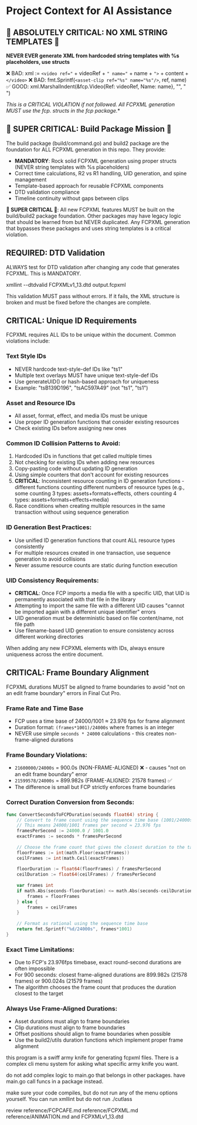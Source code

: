 # Project Context for AI Assistance

## 🚨 ABSOLUTELY CRITICAL: NO XML STRING TEMPLATES 🚨

**NEVER EVER generate XML from hardcoded string templates with %s placeholders, use structs**

❌ BAD: xml := `<video ref="` + videoRef + `" name="` + name + `">` + content + `</video>`
❌ BAD: fmt.Sprintf(`<asset-clip ref="%s" name="%s"/>`, ref, name)
✅ GOOD: xml.MarshalIndent(&fcp.Video{Ref: videoRef, Name: name}, "", "    ")

**This is a CRITICAL VIOLATION if not followed. All FCPXML generation MUST use the fcp.* structs in the fcp package.**

## 🚨 SUPER CRITICAL: Build Package Mission 🚨
The build package (build/command.go) and build2 package are the foundation for ALL FCPXML generation in this repo. They provide:
- **MANDATORY**: Rock solid FCPXML generation using proper structs (NEVER string templates with %s placeholders)
- Correct time calculations, R2 vs R1 handling, UID generation, and spine management
- Template-based approach for reusable FCPXML components
- DTD validation compliance
- Timeline continuity without gaps between clips

**🚨 SUPER CRITICAL 🚨**: All new FCPXML features MUST be built on the build/build2 package foundation. Other packages may have legacy logic that should be learned from but NEVER duplicated. Any FCPXML generation that bypasses these packages and uses string templates is a critical violation.

## REQUIRED: DTD Validation
ALWAYS test for DTD validation after changing any code that generates FCPXML. This is MANDATORY.

xmllint --dtdvalid FCPXMLv1_13.dtd output.fcpxml

This validation MUST pass without errors. If it fails, the XML structure is broken and must be fixed before the changes are complete.

## CRITICAL: Unique ID Requirements
FCPXML requires ALL IDs to be unique within the document. Common violations include:

### Text Style IDs
- NEVER hardcode text-style-def IDs like "ts1"
- Multiple text overlays MUST have unique text-style-def IDs
- Use generateUID() or hash-based approach for uniqueness
- Example: "tsB139D196", "tsAC597A49" (not "ts1", "ts1")

### Asset and Resource IDs  
- All asset, format, effect, and media IDs must be unique
- Use proper ID generation functions that consider existing resources
- Check existing IDs before assigning new ones

### Common ID Collision Patterns to Avoid:
1. Hardcoded IDs in functions that get called multiple times
2. Not checking for existing IDs when adding new resources
3. Copy-pasting code without updating ID generation
4. Using simple counters that don't account for existing resources
5. **CRITICAL**: Inconsistent resource counting in ID generation functions - different functions counting different numbers of resource types (e.g., some counting 3 types: assets+formats+effects, others counting 4 types: assets+formats+effects+media)
6. Race conditions when creating multiple resources in the same transaction without using sequence generation

### ID Generation Best Practices:
- Use unified ID generation functions that count ALL resource types consistently
- For multiple resources created in one transaction, use sequence generation to avoid collisions
- Never assume resource counts are static during function execution

### UID Consistency Requirements:
- **CRITICAL**: Once FCP imports a media file with a specific UID, that UID is permanently associated with that file in the library
- Attempting to import the same file with a different UID causes "cannot be imported again with a different unique identifier" errors
- UID generation must be deterministic based on file content/name, not file path
- Use filename-based UID generation to ensure consistency across different working directories

When adding any new FCPXML elements with IDs, always ensure uniqueness across the entire document.

## CRITICAL: Frame Boundary Alignment
FCPXML durations MUST be aligned to frame boundaries to avoid "not on an edit frame boundary" errors in Final Cut Pro.

### Frame Rate and Time Base
- FCP uses a time base of 24000/1001 ≈ 23.976 fps for frame alignment
- Duration format: `(frames*1001)/24000s` where frames is an integer
- NEVER use simple `seconds * 24000` calculations - this creates non-frame-aligned durations

### Frame Boundary Violations:
- `21600000/24000s` = 900.0s (NON-FRAME-ALIGNED) ❌ - causes "not on an edit frame boundary" error
- `21599578/24000s` = 899.982s (FRAME-ALIGNED: 21578 frames) ✅
- The difference is small but FCP strictly enforces frame boundaries

### Correct Duration Conversion from Seconds:
```go
func ConvertSecondsToFCPDuration(seconds float64) string {
    // Convert to frame count using the sequence time base (1001/24000s frame duration)
    // This means 24000/1001 frames per second ≈ 23.976 fps
    framesPerSecond := 24000.0 / 1001.0
    exactFrames := seconds * framesPerSecond
    
    // Choose the frame count that gives the closest duration to the target
    floorFrames := int(math.Floor(exactFrames))
    ceilFrames := int(math.Ceil(exactFrames))
    
    floorDuration := float64(floorFrames) / framesPerSecond
    ceilDuration := float64(ceilFrames) / framesPerSecond
    
    var frames int
    if math.Abs(seconds-floorDuration) <= math.Abs(seconds-ceilDuration) {
        frames = floorFrames
    } else {
        frames = ceilFrames
    }
    
    // Format as rational using the sequence time base
    return fmt.Sprintf("%d/24000s", frames*1001)
}
```

### Exact Time Limitations:
- Due to FCP's 23.976fps timebase, exact round-second durations are often impossible
- For 900 seconds: closest frame-aligned durations are 899.982s (21578 frames) or 900.024s (21579 frames)
- The algorithm chooses the frame count that produces the duration closest to the target

### Always Use Frame-Aligned Durations:
- Asset durations must align to frame boundaries
- Clip durations must align to frame boundaries  
- Offset positions should align to frame boundaries when possible
- Use the build2/utils duration functions which implement proper frame alignment

this program is a swiff army knife for generating fcpxml files. There is a complex cli menu system for asking what specific army knife you want.

do not add complex logic to main.go that belongs in other packages.
have main.go call funcs in a package instead.

make sure your code compiles, but do not run any of the menu options yourself. You can run xmllint but do not run ./cutlass

review reference/FCPCAFE.md
reference/FCPXML.md
reference/ANIMATION.md
and FCPXMLv1_13.dtd

